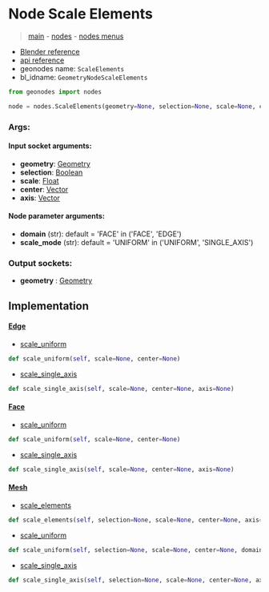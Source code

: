 # Node Scale Elements

> [main](../structure.md) - [nodes](nodes.md) - [nodes menus](nodes_menus.md)

- [Blender reference](https://docs.blender.org/manual/en/latest/modeling/geometry_nodes/mesh/scale_elements.html)
- [api reference](https://docs.blender.org/api/current/bpy.types.GeometryNodeScaleElements.html)
- geonodes name: `ScaleElements`
- bl_idname: `GeometryNodeScaleElements`

```python
from geonodes import nodes

node = nodes.ScaleElements(geometry=None, selection=None, scale=None, center=None, axis=None, domain='FACE', scale_mode='UNIFORM')
```

### Args:

#### Input socket arguments:

- **geometry**: [Geometry](Geometry.md)
- **selection**: [Boolean](Boolean.md)
- **scale**: [Float](Float.md)
- **center**: [Vector](Vector.md)
- **axis**: [Vector](Vector.md)

#### Node parameter arguments:

- **domain** (str): default = 'FACE' in ('FACE', 'EDGE')
- **scale_mode** (str): default = 'UNIFORM' in ('UNIFORM', 'SINGLE_AXIS')

### Output sockets:

- **geometry** : [Geometry](Geometry.md)

## Implementation

#### [Edge](Edge.md)

 - [scale_uniform](Edge.md#scale_uniform)
  ```python
  def scale_uniform(self, scale=None, center=None)
  ```

 - [scale_single_axis](Edge.md#scale_single_axis)
  ```python
  def scale_single_axis(self, scale=None, center=None, axis=None)
  ```

#### [Face](Face.md)

 - [scale_uniform](Face.md#scale_uniform)
  ```python
  def scale_uniform(self, scale=None, center=None)
  ```

 - [scale_single_axis](Face.md#scale_single_axis)
  ```python
  def scale_single_axis(self, scale=None, center=None, axis=None)
  ```

#### [Mesh](Mesh.md)

 - [scale_elements](Mesh.md#scale_elements)
  ```python
  def scale_elements(self, selection=None, scale=None, center=None, axis=None, domain='FACE', scale_mode='UNIFORM')
  ```

 - [scale_uniform](Mesh.md#scale_uniform)
  ```python
  def scale_uniform(self, selection=None, scale=None, center=None, domain='FACE')
  ```

 - [scale_single_axis](Mesh.md#scale_single_axis)
  ```python
  def scale_single_axis(self, selection=None, scale=None, center=None, axis=None, domain='FACE')
  ```

